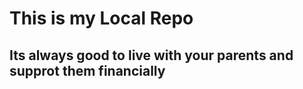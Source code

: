 # <H1> This is my Local Repo </H1>
<H2> Its always good to live with your parents and supprot them financially</H2>